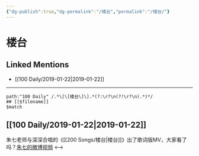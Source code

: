 ```yaml
---
{"dg-publish":true,"dg-permalink":"/楼台","permalink":"/楼台/"}
---
```


# 楼台

## Linked Mentions
- [[100 Daily/2019-01-22\|2019-01-22]]


---

```expander
path:"100 Daily" /.*\[\[楼台\]\].*(?:\r?\n(?!\r?\n).*)*/
## [[$filename]]
$match
```
## [[100 Daily/2019-01-22\|2019-01-22]]
朱七老师与深深合唱的《[[200 Songs/楼台\|楼台]]》出了歌词版MV，大家看了吗？[朱七的微博视频](https://video.weibo.com/show?fid=1034:4331295405478612)
<-->